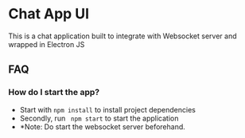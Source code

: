 Chat App UI
====

This is a chat application built to integrate with Websocket server and wrapped in Electron JS

FAQ
----------------------

### How do I start the app?

- Start with `npm install` to install project dependencies
- Secondly, run ` npm start` to start the application
- *Note: Do start the websocket server beforehand.
